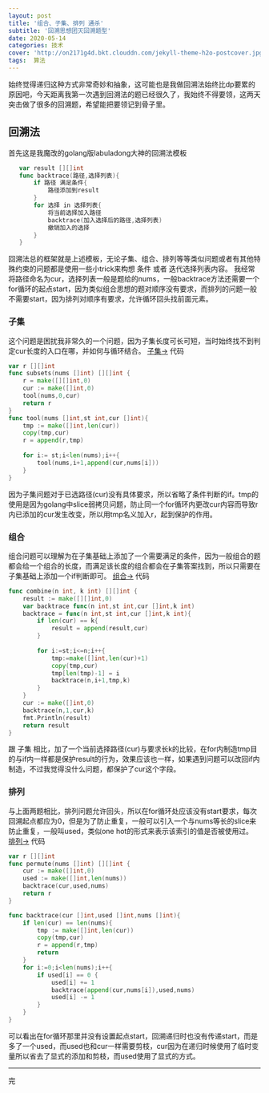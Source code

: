 ```yaml
---
layout: post
title: '组合、子集、排列 通杀'
subtitle: '回溯思想团灭回溯题型'
date: 2020-05-14
categories: 技术
cover: 'http://on2171g4d.bkt.clouddn.com/jekyll-theme-h2o-postcover.jpg'
tags:  算法
---
```


始终觉得递归这种方式非常奇妙和抽象，这可能也是我做回溯法始终比dp要累的原因吧，今天距离我第一次遇到回溯法的题已经很久了，我始终不得要领，这两天突击做了很多的回溯题，希望能把要领记到骨子里。

## 回溯法

首先这是我魔改的golang版labuladong大神的回溯法模板

 ```go
    var result [][]int
    func backtrace(路径,选择列表){
        if 路径 满足条件{
            路径添加到result
        }
        for 选择 in 选择列表{
            将当前选择加入路径
            backtrace(加入选择后的路径,选择列表)
            撤销加入的选择
        }
    }
 ```

回溯法总的框架就是上述模板，无论子集、组合、排列等等类似问题或者有其他特殊约束的问题都是使用一些小trick来构想 条件 或者 迭代选择列表内容。
我经常将路径命名为cur，选择列表一般是题给的nums，一般backtrace方法还需要一个for循环的起点start，因为类似组合思想的题对顺序没有要求，而排列的问题一般不需要start，因为排列对顺序有要求，允许循环回头找前面元素。

### 子集
这个问题是困扰我非常久的一个问题，因为子集长度可长可短，当时始终找不到判定cur长度的入口在哪，并如何与循环结合。
[子集->](https://leetcode-cn.com/problems/subsets/)
代码
```go
var r [][]int
func subsets(nums []int) [][]int {
    r = make([][]int,0)
    cur := make([]int,0)
    tool(nums,0,cur)
    return r
}
func tool(nums []int,st int,cur []int){
    tmp := make([]int,len(cur))
    copy(tmp,cur)
    r = append(r,tmp)
    
    for i:= st;i<len(nums);i++{
        tool(nums,i+1,append(cur,nums[i]))
    }
}
```
因为子集问题对于已选路径(cur)没有具体要求，所以省略了条件判断的if。tmp的使用是因为golang中slice弱拷贝问题，防止同一个for循环内更改cur内容而导致r内已添加的cur发生改变，所以用tmp名义加入r，起到保护的作用。

### 组合

组合问题可以理解为在子集基础上添加了一个需要满足的条件，因为一般组合的题都会给一个组合的长度，而满足该长度的组合都会在子集答案找到，所以只需要在子集基础上添加一个if判断即可。
[组合->](https://leetcode-cn.com/problems/combinations/)
代码
```go
func combine(n int, k int) [][]int {
    result := make([][]int,0)
    var backtrace func(n int,st int,cur []int,k int)
    backtrace = func(n int,st int,cur []int,k int){
        if len(cur) == k{
            result = append(result,cur)
        }
        
        for i:=st;i<=n;i++{
            tmp:=make([]int,len(cur)+1)
            copy(tmp,cur)
            tmp[len(tmp)-1] = i
            backtrace(n,i+1,tmp,k)
        }
    }
    cur := make([]int,0)
    backtrace(n,1,cur,k)
    fmt.Println(result)
    return result
}
```
跟 子集 相比，加了一个当前选择路径(cur)与要求长k的比较，在for内制造tmp目的与if内一样都是保护result的行为，效果应该也一样，如果遇到问题可以改回if内制造，不过我觉得没什么问题，都保护了cur这个字段。

### 排列
与上面两题相比，排列问题允许回头，所以在for循环处应该没有start要求，每次回溯起点都应为0，但是为了防止重复，一般可以引入一个与nums等长的slice来防止重复，一般叫used，类似one hot的形式来表示该索引的值是否被使用过。
[排列->](https://leetcode-cn.com/problems/permutations/)
代码
```go
var r [][]int
func permute(nums []int) [][]int {
    cur := make([]int,0)
    used := make([]int,len(nums))
    backtrace(cur,used,nums)
    return r
}

func backtrace(cur []int,used []int,nums []int){
    if len(cur) == len(nums){
        tmp := make([]int,len(cur))
        copy(tmp,cur)
        r = append(r,tmp)
        return
    }
    for i:=0;i<len(nums);i++{
        if used[i] == 0 {
            used[i] += 1
            backtrace(append(cur,nums[i]),used,nums)
            used[i] -= 1
        }
    }
}
```
可以看出在for循环那里并没有设置起点start，回溯递归时也没有传递start，而是多了一个used，而used也和cur一样需要剪枝，cur因为在递归时候使用了临时变量所以省去了显式的添加和剪枝，而used使用了显式的方式。


 --------------------------------------------------------------------------------------------------------
 完